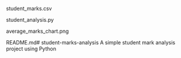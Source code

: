 student_marks.csv

student_analysis.py

average_marks_chart.png

README.md# student-marks-analysis
A simple student mark analysis project using Python
